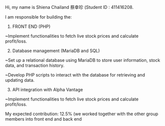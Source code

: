 Hi, my name is Shiena Chailand 蔡幸珍 (Student ID : 411416208.

I am responsible for building the:

1. FRONT END (PHP)

~Implement functionalities to fetch live stock prices and calculate profit/loss.

2. Database management (MariaDB and SQL)

~Set up a relational database using MariaDB to store user information, stock data, and transaction history.

~Develop PHP scripts to interact with the database for retrieving and updating data.

3. API integration with Alpha Vantage

~Implement functionalities to fetch live stock prices and calculate profit/loss.

My expected contribution: 12.5% (we worked together with the other group members into front end and back end
